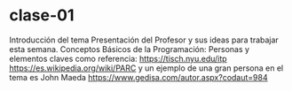 # clase-01
Introducción del tema
Presentación del Profesor y sus ideas para trabajar esta semana.
Conceptos Básicos de la Programación:
Personas y elementos claves como referencia:
https://tisch.nyu.edu/itp
https://es.wikipedia.org/wiki/PARC
y un ejemplo de una gran persona en el tema es John Maeda
https://www.gedisa.com/autor.aspx?codaut=984
